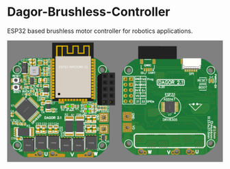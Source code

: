 # Dagor-Brushless-Controller
ESP32 based brushless motor controller for robotics applications.

![Board](Images/Dagor2.1.png)
